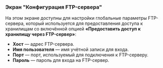 ### Экран "Конфигурация FTP-сервера"

На этом экране доступны для настройки глобальные параметры FTP-сервера, который используется для предоставления доступа к хранилищам со включённой опцией **«Предоставить доступ к хранилищу через FTP-сервер»**:
- **Хост** — адрес FTP-сервера.
- **Имя пользователя** — имя учётной записи для входа.
- **Порт** — порт, используемый для подключения к FTP-серверу.
- **Пароль** — пароль для входа на FTP-сервер.
